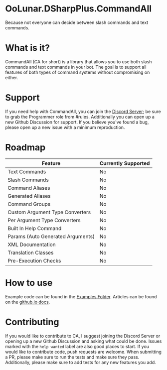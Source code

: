 # OoLunar.DSharpPlus.CommandAll
Because not everyone can decide between slash commands and text commands.

# What is it?
CommandAll (CA for short) is a library that allows you to use both slash commands and text commands in your bot. The goal is to support all features of both types of command systems without compromising on either.

# Support
If you need help with CommandAll, you can join the [Discord Server](https://discord.gg/CsV2m2jRHE); be sure to grab the Programmer role from #rules. Additionally you can open up a new Github Discussion for support. If you believe you've found a bug, please open up a new issue with a minimum reproduction.

# Roadmap
| Feature                           | Currently Supported |
| --------------------------------- | ------------------- |
| Text Commands                     | No                  |
| Slash Commands                    | No                  |
| Command Aliases                   | No                  |
| Generated Aliases                 | No                  |
| Command Groups                    | No                  |
| Custom Argument Type Converters   | No                  |
| Per Argument Type Converters      | No                  |
| Built In Help Command             | No                  |
| Params (Auto Generated Arguments) | No                  |
| XML Documentation                 | No                  |
| Translation Classes               | No                  |
| Pre-Execution Checks              | No                  |

# How to use
Example code can be found in the [Examples Folder](./examples).
Articles can be found on the [github.io docs](https://forsaken-borders.net/DSharpPlus.CommandAll/).

# Contributing
If you would like to contribute to CA, I suggest joining the Discord Server or opening up a new Github Discussion and asking what could be done. Issues marked with the `help wanted` label are also good places to start. If you would like to contribute code, push requests are welcome. When submitting a PR, please make sure to run the tests and make sure they pass. Additionally, please make sure to add tests for any new features you add.
